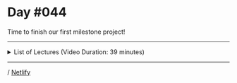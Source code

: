 # Day #044
Time to finish our first milestone project!

---

<details>
    <summary>List of Lectures (Video Duration: 39 minutes)</summary>
    <ul>
        <li>Checking For A Winner Or Draw</li>
        <li>Ending The Game & Adding Restart Logic</li>
        <li>Module Summary</li>
    </ul>
</details>

---

/ [Netlify](https://100daysofcode-044-dyrits.netlify.app/)